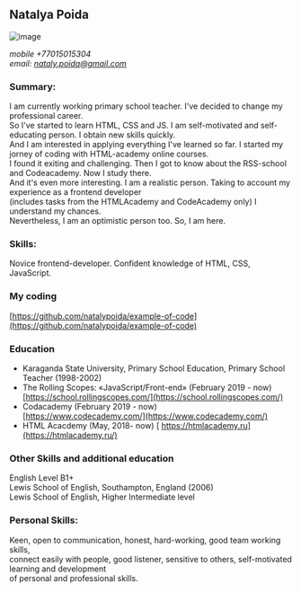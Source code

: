 ## Natalya Poida ##

![image](https://drive.google.com/open?id=14WWc9jP5K5M1yA83spTiV9jXAOdGXDPS)

*mobile +77015015304*  
*email: nataly.poida@gmail.com*

### Summary: ### 
I am currently working primary school teacher. I've decided to change my professional career.  
So I've started to learn HTML, CSS and JS. I am self-motivated and self-educating person. I obtain new skills quickly.  
And I am interested in applying everything I've learned so far. I started my jorney of coding with HTML-academy online courses.  
I found it exiting and challenging. Then I got to know about the RSS-school and Codeacademy. Now I study there.  
And it's even more interesting. I am a realistic person. Taking to account my experience as a frontend developer  
(includes tasks from the HTMLAcademy and CodeAcademy only) I understand my chances.   
Nevertheless, I am an optimistic person too. So, I am here. 

### Skills: ### 
Novice frontend-developer. Confident knowledge of HTML, CSS, JavaScript.

### My coding ### 
[https://github.com/natalypoida/example-of-code](https://github.com/natalypoida/example-of-code)

### Education ###
- Karaganda State University, Primary School Education, Primary School Teacher (1998-2002)
- The Rolling Scopes: «JavaScript/Front-end» (February 2019 - now)  
 [https://school.rollingscopes.com/](https://school.rollingscopes.com/)
- Codacademy (February 2019 - now)  
 [https://www.codecademy.com/](https://www.codecademy.com/)
 - HTML Acacdemy (May, 2018- now)
 [ https://htmlacademy.ru](https://htmlacademy.ru/)
 
 ### Other Skills and additional education ###
 English Level B1+   
 Lewis School of English, Southampton, England (2006)  
 Lewis School of English, Higher Intermediate level  

### Personal Skills: ###
Keen, open to communication, honest, hard-working, good team working skills,   
connect easily with people, good listener, sensitive to others, self-motivated learning and development  
of personal and professional skills.
